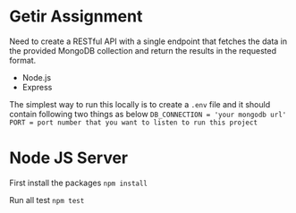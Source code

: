 # Getir Assignment
 Need to create a RESTful API with a single endpoint that fetches the data in the  provided MongoDB collection and return the results in the requested format. 
 
 * Node.js
 * Express
 
 The simplest way to run this locally is to create a `.env` file and it should contain following two things as below
 `DB_CONNECTION = 'your mongodb url'`
 `PORT = port number that you want to listen to run this project`

 # Node JS Server

 First install the packages
 `npm install`

 Run all test
 `npm test`
